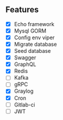 ## Features
- [x] Echo framework
- [x] Mysql GORM
- [x] Config env viper
- [x] Migrate database
- [x] Seed database
- [x] Swagger
- [x] GraphQL
- [x] Redis
- [ ] Kafka
- [ ] gRPC
- [x] Graylog
- [x] Cron
- [ ] Gitlab-ci
- [ ] JWT